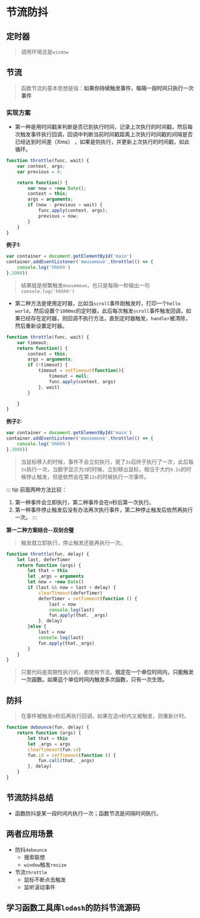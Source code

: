 # 节流防抖
## 定时器
> 调用环境总是`window`

## 节流
> 函数节流的基本思想是指：**如果你持续触发事件，每隔一段时间只执行一次事件**

### 实现方案
- 第一种是用时间戳来判断是否已到执行时间，记录上次执行的时间戳，然后每次触发事件执行回调，回调中判断当前时间戳距离上次执行时间戳的间隔是否已经达到时间差（Xms） ，如果是则执行，并更新上次执行的时间戳，如此循环。
```js
function throttle(func, wait) {
    var context, args;
    var previous = 0;

    return function() {
        var now = +new Date();
        context = this;
        args = arguments;
        if (now - previous > wait) {
            func.apply(context, args);
            previous = now;
        }
    }
}
```
**例子1:**
```js
var container = document.getElementById('main')
container.addEventListener('mousemove',throttle(() => {
    console.log('hhhhh')
},1000))
```
> 结果就是频繁触发`mousemove`，也只是每隔一秒输出一句`console.log('hhhhh')`

- 第二种方法是使用定时器，比如当`scroll`事件刚触发时，打印一个`hello world`，然后设置个`1000ms`的定时器，此后每次触发`scroll`事件触发回调，如果已经存在定时器，则回调不执行方法，直到定时器触发，`handler`被清除，然后重新设置定时器。
```js
function throttle(func, wait) {
    var timeout;
    return function() {
        context = this;
        args = arguments;
        if (!timeout) {
            timeout = setTimeout(function(){
                timeout = null;
                func.apply(context, args)
            }, wait)
        }

    }
}
```

**例子2:**
```js
var container = document.getElementById('main')
container.addEventListener('mousemove',throttle(() => {
    console.log('hhhhh')
},3000))
```
> 当鼠标移入的时候，事件不会立刻执行，晃了`3s`后终于执行了一次，此后每`3s`执行一次，当数字显示为`3`的时候，立刻移出鼠标，相当于大约`9.2s`的时候停止触发，但是依然会在第`12s`的时候执行一次事件。

::: tip
前面两种方法比较：
1. 第一种事件会立即执行，第二种事件会在n秒后第一次执行。
2. 第一种事件停止触发后没有办法再次执行事件，第二种停止触发后依然再执行一次。
:::

**第一二种方案结合--双剑合璧**
> 触发就立即执行，停止触发还能再执行一次。

```js
function throttle(fun, delay) {
    let last, deferTimer
    return function (args) {
        let that = this
        let _args = arguments
        let now = +new Date()
        if (last && now < last + delay) {
            clearTimeout(deferTimer)
            deferTimer = setTimeout(function () {
                last = now
                console.log(last)
                fun.apply(that, _args)
            }, delay)
        }else {
            last = now
            console.log(last)
            fun.apply(that,_args)
        }
    }
}
```

> 只要代码是周期性执行的，都使用节流。**规定在一个单位时间内，只能触发一次函数。如果这个单位时间内触发多次函数，只有一次生效。**

## 防抖
> 在事件被触发n秒后再执行回调，如果在这n秒内又被触发，则重新计时。

```js
function debounce(fun, delay) {
    return function (args) {
        let that = this
        let _args = args
        clearTimeout(fun.id)
        fun.id = setTimeout(function () {
            fun.call(that, _args)
        }, delay)
    }
}
```

## 节流防抖总结
- 函数防抖是某一段时间内执行一次；函数节流是间隔时间执行。

## 两者应用场景
+ 防抖`debounce`
    - 搜索联想
    - `window`触发`resize`
+ 节流`throttle`
    - 鼠标不断点击触发
    - 监听滚动事件

## 学习函数工具库`lodash`的防抖节流源码